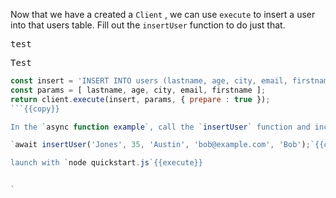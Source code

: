 Now that we have a created a `Client` , we can use `execute` to insert a user into that users table. Fill out the `insertUser` function to do just that.

<pre class="file" data-target="clipboard">test</pre>

<pre class="file" data-filename="quickstart.js" data-target="test">Test</pre>

```js
const insert = 'INSERT INTO users (lastname, age, city, email, firstname) VALUES (?,?,?,?,?)';
const params = [ lastname, age, city, email, firstname ];
return client.execute(insert, params, { prepare : true });
```{{copy}}

In the `async function example`, call the `insertUser` function and include some user inputs.

`await insertUser('Jones', 35, 'Austin', 'bob@example.com', 'Bob');`{{copy}}

launch with `node quickstart.js`{{execute}}


`
